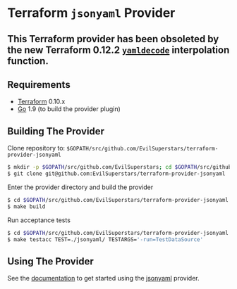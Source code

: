 Terraform `jsonyaml` Provider
==============================

## This Terraform provider has been obsoleted by the new Terraform 0.12.2 [`yamldecode`](https://github.com/hashicorp/terraform/pull/21459) interpolation function.

Requirements
------------

-	[Terraform](https://www.terraform.io/downloads.html) 0.10.x
-	[Go](https://golang.org/doc/install) 1.9 (to build the provider plugin)

Building The Provider
---------------------

Clone repository to: `$GOPATH/src/github.com/EvilSuperstars/terraform-provider-jsonyaml`

```sh
$ mkdir -p $GOPATH/src/github.com/EvilSuperstars; cd $GOPATH/src/github.com/EvilSuperstars
$ git clone git@github.com:EvilSuperstars/terraform-provider-jsonyaml
```

Enter the provider directory and build the provider

```sh
$ cd $GOPATH/src/github.com/EvilSuperstars/terraform-provider-jsonyaml
$ make build
```

Run acceptance tests

```sh
$ cd $GOPATH/src/github.com/EvilSuperstars/terraform-provider-jsonyaml
$ make testacc TEST=./jsonyaml/ TESTARGS='-run=TestDataSource'
```

Using The Provider
------------------

See the [documentation](using.md) to get started using the [jsonyaml](https://github.com/EvilSuperstars/terraform-provider-jsonyaml) provider.
